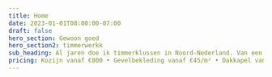 ```yaml
---
title: Home
date: 2023-01-01T08:00:00-07:00
draft: false
hero_section: Gewoon goed
hero_section2: timmerwerkk
sub_heading: Al jaren doe ik timmerklussen in Noord-Nederland. Van een kozijn vervangen tot een dakkapel erbij - werk dat lang meegaat, voor een eerlijke prijs.
pricing: Kozijn vanaf €800 • Gevelbekleding vanaf €45/m² • Dakkapel vanaf €8.50
---
```



